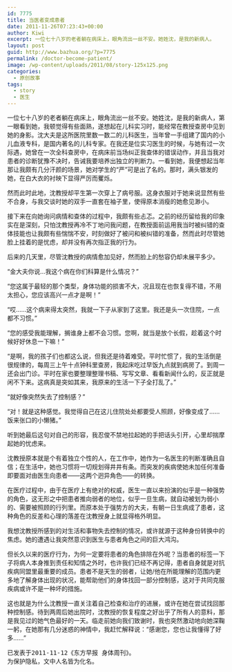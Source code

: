 ```yaml
---
id: 7775
title: 当医者变成患者
date: 2011-11-26T07:23:43+00:00
author: Kiwi
excerpt: 一位七十八岁的老者躺在病床上，眼角流出一丝不安。她姓沈，是我的新病人。
layout: post
guid: http://www.bazhua.org/?p=7775
permalink: /doctor-become-patient/
image: /wp-content/uploads/2011/08/story-125x125.png
categories:
  - 原创故事
tags:
  - story
  - 医生
---
```

一位七十八岁的老者躺在病床上，眼角流出一丝不安。她姓沈，是我的新病人，第一眼看到她，我顿觉得有些面熟，遂想起在儿科实习时，能经常在教授查房中见到她的身影。沈大夫是这所医院里数一数二的儿科医生，当年曾一手组建了国内的小儿血液专科，是国内著名的儿科专家。在我还是位实习医生的时候，与她有过一次际遇，她曾在一次全科查房中，在病床前当场纠正我查体的错误动作，并且当我对患者的诊断犹豫不决时，告诫我要培养出独立的判断力。一看到她，我便想起当年那让我颇有几分汗颜的场景，她对学生的“严”可是出了名的。那时，满头银发的她，在白大衣的衬映下显得严厉而矍烁。

然而此时此地，沈教授却平生第一次穿上了病号服。这身衣服对于她来说显然有些不合身，与我交谈时她的双手一直套在袖子里，使得原本消瘦的她愈见渺小。

接下来在向她询问病情和查体的过程中，我颇有些忐忑。之前的经历留给我的印象实在是深刻，只怕沈教授再冷不丁地问我问题，在教授面前运用我当时被纠错的查体技能也让我颇有些惴惴不安，时刻做好了被问和被纠错的准备，然而此时尽管她脸上挂着的是忧虑，却并没有再次指正我的行为。

后来的几天里，尽管沈教授的病情愈加见好，然而脸上的愁容仍却未展平多少。

“金大夫你说…我这个病在你们科算是什么情况？”
  
“您这属于最轻的那个类型，身体功能的损害不大，况且现在也恢复得不错，不用太担心，您应该高兴一点才是啊！”
  
“哎……这个病来得太突然，我就一下子从家到了这里。我还是头一次住院，一点都不习惯。”
  
“您的感受我能理解，搁谁身上都不会习惯。您啊，就当是放个长假，趁着这个时候好好休息一下嘛！”
  
“是啊，我的孩子们也都这么说，但我还是待着难受。平时忙惯了，我的生活倒是很规律的，每周三上午十点钟科里查房，我起床吃过早饭九点就到病房了。到周一还会出门诊。平时在家也要整理整理书稿、写写文章、看看新闻什么的，反正就是闲不下来。这病真是突如其来，我原来的生活一下子全打乱了。”
  
“就好像突然失去了控制感？”
  
“对！就是这种感觉。我觉得自己在这儿住院处处都要受人照顾，好像变成了……饭来张口的小懒猪。”

听到她最后这句对自己的形容，我忍俊不禁地拉起她的手把话头引开，心里却揣摩起她的忧虑来。

沈教授原本就是个有着独立个性的人，在工作中，她作为一名医生的判断准确且自信；在生活中，她也习惯将一切规划得井井有条。而突发的疾病使她未加任何准备即要面对由医生向患者——这两个迥异角色——的转换。

在医疗过程中，由于在医疗上有绝对的权威，医生一直以来扮演的似乎是一种强势的角色，这无形之中把患者推向弱者的地位，似乎一旦生病，就自动被划为弱小的、需要被照顾的行列里。而原本处于强势方的大夫，有朝一日生病成了患者，这种角色的反差和心理的落差在沈教授身上就显得格外明显。

我想沈教授所感到的对生活和事物失去控制的情况，或许就源于这种身份转换中的焦虑。她的遭遇让我突然意识到医生与患者角色之间的巨大鸿沟。

但长久以来的医疗行为，为何一定要将患者的角色排除在外呢？当患者的标签一下子将病人本身推到责任和知情之外时，也许我们已经不再记得，患者自身就是对抗疾病同盟里最重要的成员。患者不是天生的弱者，让她/他在所能理解的范围内更多地了解身体出现的状况，能帮助他们的身体找回一部分控制感，这对于共同克服疾病或许不是一种坏的措施。

这也就是为什么沈教授一直关注着自己检查和治疗的进展，或许在她在尝试找回那种控制感。待到两周后她出院时，沈教授的恢复程度之好出乎了所有人的意料，那是我见过的她气色最好的一天。临走前她向我们致谢时，我也突然激动地向她深鞠一躬，在她那有几分迷惑的神情中，我赶忙解释说：“感谢您，您也让我懂得了好多……”

<pre>已发表于2011-11-12《东方早报 身体周刊》。
为保护隐私，文中人名皆为化名。</pre>
